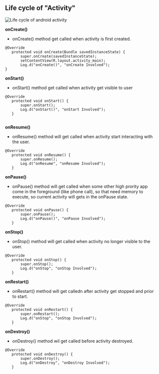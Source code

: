 ## Life cycle of "Activity"

![Life cycle of android activity](https://github.com/shridharmalimca/iOSDev/blob/master/Android/Tutorials/LifeCycleOfActivity/LifeCycle.png)


**onCreate()**

 - onCreate() method get called when activity is first created.
 
 ``` 
 @Override
    protected void onCreate(Bundle savedInstanceState) {
        super.onCreate(savedInstanceState);
        setContentView(R.layout.activity_main);
        Log.d("onCreate()", "onCreate Involved");
 }
 
 ```
 
 **onStart()**

- onStart() method get called when activity get visible to user
 
 ```
 @Override
    protected void onStart() {
        super.onStart();
        Log.d("onStart()", "onStart Involved");
    }
  
 ```
 **onResume()**
 
 - onResume() method will get called when activity start interacting with the user.

 ```
 @Override
    protected void onResume() {
        super.onResume();
        Log.d("onResume", "onResume Involved");
    }
 
 ```
 
 **onPause()**
 
 - onPause() method will get called when some other high prority app come in the foreground (like phone call), so that need memory to execute, so current activity will gets in the onPause state.

 ```
 @Override
    protected void onPause() {
        super.onPause();
        Log.d("onPause()", "onPause Involved");
    }
 ```
 
 **onStop()**
 
 - onStop() method will get called when activity no longer visible to the user.

 ```
 @Override
    protected void onStop() {
        super.onStop();
        Log.d("onStop", "onStop Involved");
    }
 
 ```
 
 **onRestart()**
 
 - onRestart() method will get calledn after activity get stopped and prior to start.

 ```
 @Override
    protected void onRestart() {
        super.onRestart();
        Log.d("onStop", "onStop Involved");
    }
 
 ```
 
 **onDestroy()** 
 
 - onDestroy() method wil get called before activity destroyed.

 ```
 @Override
    protected void onDestroy() {
        super.onDestroy();
        Log.d("onDestroy", "onDestroy Involved");
    }
 
 ```
 
 